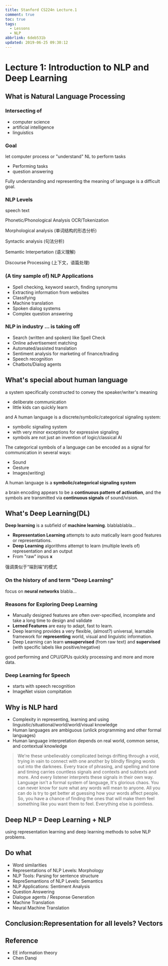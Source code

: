 ```yaml
---
title: Stanford CS224n Lecture.1
comment: true
toc: true
tags:
  - Lessons
  - NLP
abbrlink: 6deb531b
updated: 2019-06-25 09:30:12
---
```


# Lecture 1: Introduction to NLP and Deep Learning

## What is Natural Language Processing

### Intersecting of

- computer science 
- artificial intelligence
- linguistics
### Goal

let computer process or "understand" NL to perform tasks

- Performing tasks
- question answering

Fully understanding and representing the meaning of language is a difficult goal.

  <!-- more -->
### NLP Levels

speech     text

Phonetic/Phonological Analysis    OCR/Tokenization

Morphological analysis  (单词结构的形态分析)

Syntactic analysis (句法分析)

Semantic Interpertation (语义理解)

Discourse Processing (上下文，语篇处理)

### (A tiny sample of) NLP Applications

- Spell checking, keyword search, finding synonyms
- Extracting information from websites
- Classifying
- Machine translation
- Spoken dialog systems
- Complex question answering

### NLP in industry ... is taking off

- Search (written and spoken)   like Spell Check
- Online advertisement matching
- Automated/assisted translation
- Sentiment analysis for marketing of finance/trading
- Speech recognition
- Chatbots/Dialog agents

## What's special about human language

a system specifically constructed to convey the speaker/writer's meaning

- deliberate communication
- little kids can quickly learn

and A human language is a discrete/symbolic/categorical signaling system:

- symbolic signaling system
- with very minor exceptions for expressive signaling
- symbols are not just an invention of logic/classical AI

The categorical symbols of a language can be encoded as a signal for communication in several ways:

- Sound
- Gesture
- Images(writing)

A human language is a **symbolic/categorical signaling system**

a brain encoding appears to be a **continuous pattern of activation**, and the symbols are transmitted via **continuous signals** of sound/vision.

## What's Deep Learning(DL)

**Deep learning** is a subfield of **machine learning**.   blablablabla...

- **Representation Learning** attempts to auto matically learn good features or representations.
- **Deep Learning** algorithms attempt to learn (multiple levels of) representation and an output
- From "raw" inpus **x**

强调类似于“端到端”的模式

### On the history of and term "Deep Learning"

focus on **neural networks** blabla...

### Reasons for Exploring Deep Learning

- Manually designed features are often over-specified, incomplete and take a long time to design and validate
- **Lerned Features** are easy to adapt, fast to learn.
- Deep learning provides a very flexible, (almost?) universal, learnable framework for **representing** world, visual and linguistic information.
- Deep Learning can learn **unsupervised** (from raw text) and **supervised** (with specific labels like positive/negative)

good performing and CPU/GPUs quickly processing and more and more data.

### Deep Learning for Speech

- starts with speech recognition
- ImageNet vision compitation

## Why is NLP hard

- Complexity in representing, learning and using linguistic/situational/world/world/visual knowledge
- Human languages are ambiguous (unlick programming and other formal languages)
- Human language interpretation depends on real world, common sense, and contextual knowledge

> We're these unbelievably complicated beings drifting through a void, trying in vain to connect with one another by blindly flinging words out into the darknees. Every trace of phrasing, and spelling and tone and timing carries countless signals and contexts and subtexts and more. And every listener interprets these signals in their own way. Language isn't a formal system of language, It's glorious chaos. You can never know for sure what any words will mean to anyone. All you can do is try to get better at guessing how your words affect people. So, you have a chance of finding the ones that will make them feel something like you want them to feel. Everything else is pointless.

## Deep NLP = Deep Learning + NLP

using representation learning and deep learning methods to solve NLP problems.

## Do what

- Word similarities
- Representations of NLP Levels: Morphology
- NLP Tools: Parsing for sentence structure
- RepreSemantions of NLP Levels: Semantics
- NLP Applications: Sentiment Analysis
- Question Answering
- Dialogue agents / Response Generation
- Machine Translation
- Neural Machine Translation

## Conclusion:Representation for all levels? Vectors

## Reference

- EE information theory
- Chen Danqi
